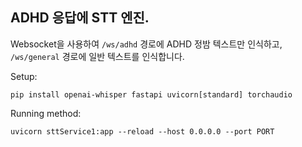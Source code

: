 ## ADHD 응답에 STT 엔진.

Websocket을 사용하여 `/ws/adhd` 경로에 ADHD 정밤 텍스트만 인식하고, `/ws/general` 경로에 일반 텍스트를 인식합니다.

Setup:
```
pip install openai-whisper fastapi uvicorn[standard] torchaudio
```

Running method:
```
uvicorn sttService1:app --reload --host 0.0.0.0 --port PORT
```